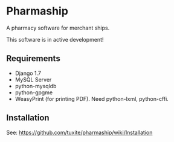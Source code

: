 Pharmaship
==========

A pharmacy software for merchant ships.

This software is in active development!

## Requirements
*   Django 1.7
*   MySQL Server
*   python-mysqldb
*   python-gpgme
*   WeasyPrint (for printing PDF). Need python-lxml, python-cffi.

## Installation
See: https://github.com/tuxite/pharmaship/wiki/Installation


